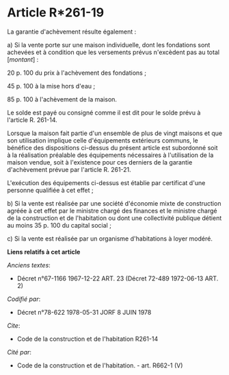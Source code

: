 # Article R*261-19

La garantie d'achèvement résulte également :

a) Si la vente porte sur une maison individuelle, dont les fondations sont achevées et à condition que les versements prévus
n'excèdent pas au total [*montant*] :

20 p. 100 du prix à l'achèvement des fondations ;

45 p. 100 à la mise hors d'eau ;

85 p. 100 à l'achèvement de la maison.

Le solde est payé ou consigné comme il est dit pour le solde prévu à l'article R. 261-14.

Lorsque la maison fait partie d'un ensemble de plus de vingt maisons et que son utilisation implique celle d'équipements
extérieurs communs, le bénéfice des dispositions ci-dessus du présent article est subordonné soit à la réalisation préalable
des équipements nécessaires à l'utilisation de la maison vendue, soit à l'existence pour ces derniers de la garantie
d'achèvement prévue par l'article R. 261-21.

L'exécution des équipements ci-dessus est établie par certificat d'une personne qualifiée à cet effet ;

b) Si la vente est réalisée par une société d'économie mixte de construction agréée à cet effet par le ministre chargé des
finances et le ministre chargé de la construction et de l'habitation ou dont une collectivité publique détient au moins 35 p.
100 du capital social ;

c) Si la vente est réalisée par un organisme d'habitations à loyer modéré.

**Liens relatifs à cet article**

_Anciens textes_:

  - Décret n°67-1166 1967-12-22 ART. 23 (Décret 72-489 1972-06-13 ART. 2)

_Codifié par_:

  - Décret n°78-622 1978-05-31 JORF 8 JUIN 1978

_Cite_:

  - Code de la construction et de l'habitation R261-14

_Cité par_:

  - Code de la construction et de l'habitation. - art. R662-1 (V)
